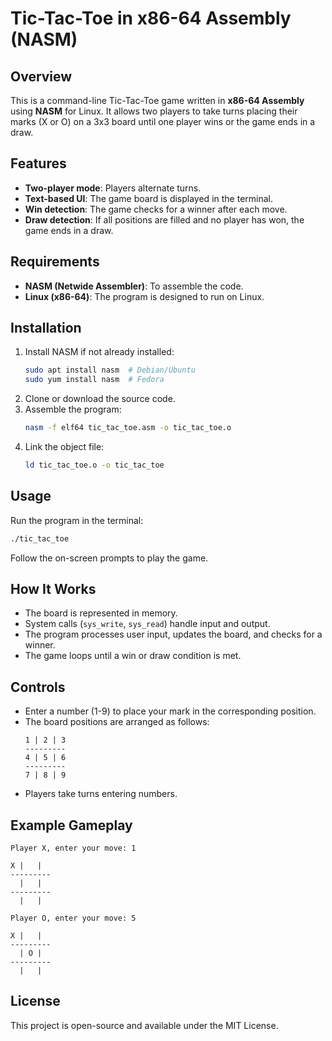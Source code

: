 # Tic-Tac-Toe in x86-64 Assembly (NASM)

## Overview
This is a command-line Tic-Tac-Toe game written in **x86-64 Assembly** using **NASM** for Linux. It allows two players to take turns placing their marks (X or O) on a 3x3 board until one player wins or the game ends in a draw.

## Features
- **Two-player mode**: Players alternate turns.
- **Text-based UI**: The game board is displayed in the terminal.
- **Win detection**: The game checks for a winner after each move.
- **Draw detection**: If all positions are filled and no player has won, the game ends in a draw.

## Requirements
- **NASM (Netwide Assembler)**: To assemble the code.
- **Linux (x86-64)**: The program is designed to run on Linux.

## Installation
1. Install NASM if not already installed:
   ```sh
   sudo apt install nasm  # Debian/Ubuntu
   sudo yum install nasm  # Fedora
   ```
2. Clone or download the source code.
3. Assemble the program:
   ```sh
   nasm -f elf64 tic_tac_toe.asm -o tic_tac_toe.o
   ```
4. Link the object file:
   ```sh
   ld tic_tac_toe.o -o tic_tac_toe
   ```

## Usage
Run the program in the terminal:
```sh
./tic_tac_toe
```
Follow the on-screen prompts to play the game.

## How It Works
- The board is represented in memory.
- System calls (`sys_write`, `sys_read`) handle input and output.
- The program processes user input, updates the board, and checks for a winner.
- The game loops until a win or draw condition is met.

## Controls
- Enter a number (1-9) to place your mark in the corresponding position.
- The board positions are arranged as follows:
  ```
  1 | 2 | 3
  ---------
  4 | 5 | 6
  ---------
  7 | 8 | 9
  ```
- Players take turns entering numbers.

## Example Gameplay
```
Player X, enter your move: 1

X |   |  
---------
  |   |  
---------
  |   |  

Player O, enter your move: 5

X |   |  
---------
  | O |  
---------
  |   |  
```

## License
This project is open-source and available under the MIT License.

